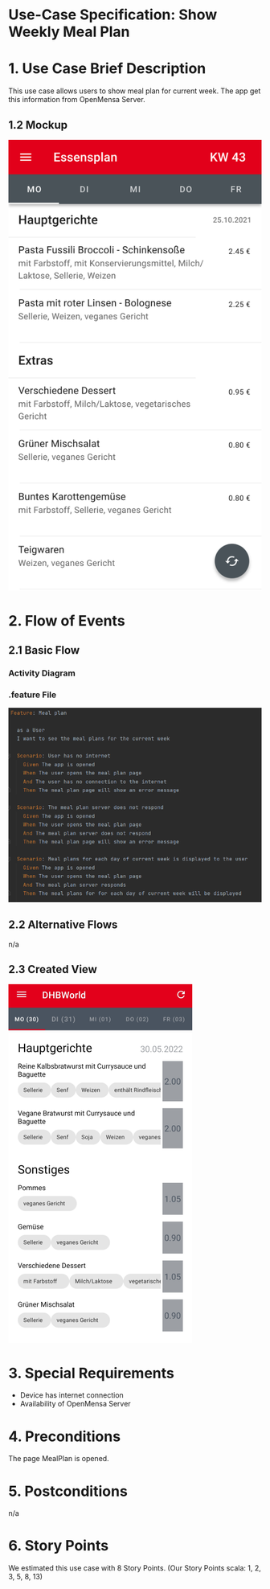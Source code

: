 # Use-Case Specification: Show Weekly Meal Plan

# 1. Use Case Brief Description

This use case allows users to show meal plan for current week. The app get this information from OpenMensa Server.

## 1.2 Mockup
![Mockup](https://github.com/inFumumVerti/DHBWorld-Docu/blob/main/Screenshots/screenshot_mealplan.svg)


# 2. Flow of Events

## 2.1 Basic Flow

### Activity Diagram


### .feature File
![.feature file](https://github.com/inFumumVerti/DHBWorld-Docu/blob/useCases/Feature%20files/Featurefile%20showWeeklyMealPlan.png)

## 2.2 Alternative Flows
n/a

## 2.3 Created View
![Screenshot](https://github.com/inFumumVerti/DHBWorld-Docu/blob/useCases/Screenshots/screenshot_showWeeklyMealPlan.png)

# 3. Special Requirements
* Device has internet connection
* Availability of OpenMensa Server

# 4. Preconditions
The page MealPlan is opened.

# 5. Postconditions
n/a

# 6. Story Points
We estimated this use case with 8 Story Points.
(Our Story Points scala: 1, 2, 3, 5, 8, 13)
